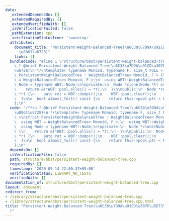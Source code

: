 ```yaml
---
data:
  _extendedDependsOn: []
  _extendedRequiredBy: []
  _extendedVerifiedWith: []
  _isVerificationFailed: false
  _pathExtension: cpp
  _verificationStatusIcon: ':warning:'
  attributes:
    document_title: "Persistent-Weight-Balanced-Tree(\u6C38\u7D9A\u91CD\u307F\u5E73\
      \u8861\u6728)"
    links: []
  bundledCode: "#line 1 \"structure/bbst/persistent-weight-balanced-tree.cpp\"\n/**\n\
    \ * @brief Persistent-Weight-Balanced-Tree(\u6C38\u7D9A\u91CD\u307F\u5E73\u8861\
    \u6728)\n */\ntemplate< typename Monoid, typename F, size_t FULL = 1000 >\nstruct\
    \ PersistentWeightBalancedTree : WeightBalancedTree< Monoid, F > {\n  using WBT\
    \ = WeightBalancedTree< Monoid, F >;\n  using WBT::WeightBalancedTree;\n  using\
    \ Node = typename WBT::Node;\n\nprivate:\n  Node *clone(Node *t) override {\n\
    \    return &(*WBT::pool.alloc() = *t);\n  }\n\npublic:\n  Node *rebuild(Node\
    \ *r) {\n    auto ret = WBT::dump(r);\n    WBT::pool.clear();\n    return WBT::build(ret);\n\
    \  }\n\n  bool almost_full() const {\n    return this->pool.ptr < FULL;\n  }\n\
    };\n"
  code: "/**\n * @brief Persistent-Weight-Balanced-Tree(\u6C38\u7D9A\u91CD\u307F\u5E73\
    \u8861\u6728)\n */\ntemplate< typename Monoid, typename F, size_t FULL = 1000\
    \ >\nstruct PersistentWeightBalancedTree : WeightBalancedTree< Monoid, F > {\n\
    \  using WBT = WeightBalancedTree< Monoid, F >;\n  using WBT::WeightBalancedTree;\n\
    \  using Node = typename WBT::Node;\n\nprivate:\n  Node *clone(Node *t) override\
    \ {\n    return &(*WBT::pool.alloc() = *t);\n  }\n\npublic:\n  Node *rebuild(Node\
    \ *r) {\n    auto ret = WBT::dump(r);\n    WBT::pool.clear();\n    return WBT::build(ret);\n\
    \  }\n\n  bool almost_full() const {\n    return this->pool.ptr < FULL;\n  }\n\
    };\n"
  dependsOn: []
  isVerificationFile: false
  path: structure/bbst/persistent-weight-balanced-tree.cpp
  requiredBy: []
  timestamp: '2020-05-14 22:00:37+09:00'
  verificationStatus: LIBRARY_NO_TESTS
  verifiedWith: []
documentation_of: structure/bbst/persistent-weight-balanced-tree.cpp
layout: document
redirect_from:
- /library/structure/bbst/persistent-weight-balanced-tree.cpp
- /library/structure/bbst/persistent-weight-balanced-tree.cpp.html
title: "Persistent-Weight-Balanced-Tree(\u6C38\u7D9A\u91CD\u307F\u5E73\u8861\u6728\
  )"
---
```

